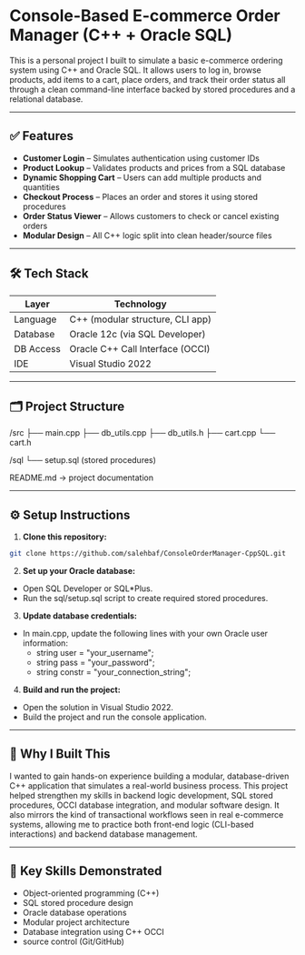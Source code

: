 ﻿# Console-Based E-commerce Order Manager (C++ + Oracle SQL)

This is a personal project I built to simulate a basic e-commerce ordering system using C++ and Oracle SQL. It allows users to log in, browse products, add items to a cart, place orders, and track their order status all through a clean command-line interface backed by stored procedures and a relational database.

---

## ✅ Features

- **Customer Login** – Simulates authentication using customer IDs
- **Product Lookup** – Validates products and prices from a SQL database
- **Dynamic Shopping Cart** – Users can add multiple products and quantities
- **Checkout Process** – Places an order and stores it using stored procedures
- **Order Status Viewer** – Allows customers to check or cancel existing orders
- **Modular Design** – All C++ logic split into clean header/source files

---

## 🛠 Tech Stack

| Layer        | Technology                         |
|--------------|-------------------------------------|
| Language     | C++ (modular structure, CLI app)    |
| Database     | Oracle 12c (via SQL Developer)      |
| DB Access    | Oracle C++ Call Interface (OCCI)    |
| IDE          | Visual Studio 2022                  |

---

## 🗂 Project Structure

/src ├── main.cpp ├── db_utils.cpp ├── db_utils.h ├── cart.cpp └── cart.h

/sql └── setup.sql (stored procedures)

README.md → project documentation

---

## ⚙️ Setup Instructions

1. **Clone this repository:**

```bash
git clone https://github.com/salehbaf/ConsoleOrderManager-CppSQL.git
``` 

2. **Set up your Oracle database:**

- Open SQL Developer or SQL*Plus.
- Run the sql/setup.sql script to create required stored procedures.

3. **Update database credentials:**

- In main.cpp, update the following lines with your own Oracle user information:
   - string user = "your_username";
   - string pass = "your_password";
   - string constr = "your_connection_string";

4. **Build and run the project:**

- Open the solution in Visual Studio 2022.
- Build the project and run the console application.

---

## 🚀 Why I Built This

I wanted to gain hands-on experience building a modular, database-driven C++ application that simulates a real-world business process.
This project helped strengthen my skills in backend logic development, SQL stored procedures, OCCI database integration, and modular software design.
It also mirrors the kind of transactional workflows seen in real e-commerce systems, allowing me to practice both front-end logic (CLI-based interactions) and backend database management.

---

## 🧠 Key Skills Demonstrated

- Object-oriented programming (C++)
- SQL stored procedure design
- Oracle database operations
- Modular project architecture
- Database integration using C++ OCCI
- source control (Git/GitHub)



